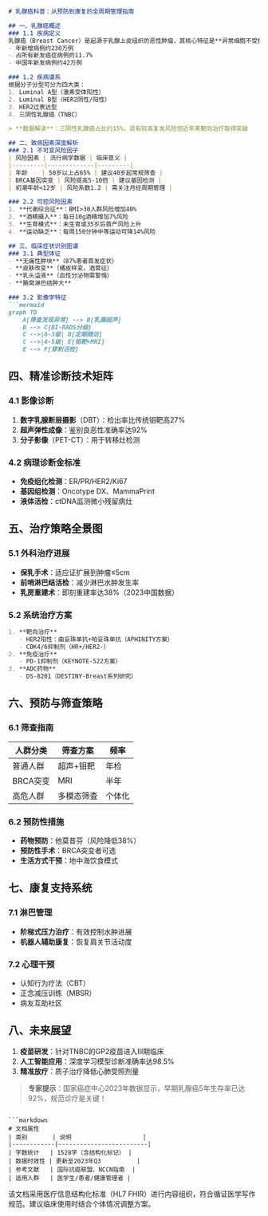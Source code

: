 

```markdown
# 乳腺癌科普：从预防到康复的全周期管理指南

## 一、乳腺癌概述
### 1.1 疾病定义
乳腺癌（Breast Cancer）是起源于乳腺上皮组织的恶性肿瘤，其核心特征是**异常细胞不受控增殖**和**侵袭性生长能力**。作为全球女性最高发的癌症类型，世界卫生组织（WHO）2022年数据显示：
- 年新增病例约230万例
- 占所有新发癌症病例的11.7%
- 中国年新发病例约42万例

### 1.2 疾病谱系
根据分子分型可分为四大类：
1. Luminal A型（激素受体阳性）
2. Luminal B型（HER2阴性/阳性）
3. HER2过表达型
4. 三阴性乳腺癌（TNBC）

> **数据解读**：三阴性乳腺癌占比约15%，具有较高复发风险但近年来靶向治疗取得突破

## 二、致病因素深度解析
### 2.1 不可变风险因子
| 风险因素 | 流行病学数据 | 临床意义 |
|---------|-------------|---------|
| 年龄    | 50岁以上占65% | 建议40岁起常规筛查 |
| BRCA基因突变 | 风险提高5-10倍 | 建议基因检测 |
| 初潮年龄<12岁 | 风险系数1.2 | 需关注月经周期管理 |

### 2.2 可控风险因素
1. **代谢综合征**：BMI>30人群风险增加40%
2. **酒精摄入**：每日10g酒精增加7%风险
3. **生育模式**：未生育或35岁后首产风险上升
4. **运动缺乏**：每周150分钟中等运动可降14%风险

## 三、临床症状识别图谱
### 3.1 典型体征
- **无痛性肿块**（87%患者首发症状）
- **皮肤改变**（橘皮样变、酒窝征）
- **乳头溢液**（血性分泌物需警惕）
- **腋窝淋巴结肿大**

### 3.2 影像学特征
```mermaid
graph TD
    A[筛查发现异常] --> B[乳腺超声]
    B --> C{BI-RADS分级}
    C -->|0-3级| D[定期随访]
    C -->|4-5级| E[钼靶+MRI]
    E --> F[穿刺活检]
```

## 四、精准诊断技术矩阵
### 4.1 影像诊断
1. **数字乳腺断层摄影**（DBT）：检出率比传统钼靶高27%
2. **超声弹性成像**：鉴别良恶性准确率达92%
3. **分子影像**（PET-CT）：用于转移灶检测

### 4.2 病理诊断金标准
- **免疫组化检测**：ER/PR/HER2/Ki67
- **基因组检测**：Oncotype DX、MammaPrint
- **液体活检**：ctDNA监测微小残留病灶

## 五、治疗策略全景图
### 5.1 外科治疗进展
- **保乳手术**：适应证扩展到肿瘤≤5cm
- **前哨淋巴结活检**：减少淋巴水肿发生率
- **乳房重建术**：即刻重建率达38%（2023中国数据）

### 5.2 系统治疗方案
```markdown
1. **靶向治疗**
   - HER2阳性：曲妥珠单抗+帕妥珠单抗（APHINITY方案）
   - CDK4/6抑制剂（HR+/HER2-）
2. **免疫治疗**
   - PD-1抑制剂（KEYNOTE-522方案）
3. **ADC药物**
   - DS-8201（DESTINY-Breast系列研究）
```

## 六、预防与筛查策略
### 6.1 筛查指南
| 人群分类 | 筛查方案 | 频率 |
|---------|---------|-----|
| 普通人群 | 超声+钼靶 | 年检 |
| BRCA突变 | MRI | 半年 |
| 高危人群 | 多模态筛查 | 个体化 |

### 6.2 预防性措施
- **药物预防**：他莫昔芬（风险降低38%）
- **预防性手术**：BRCA突变者可选
- **生活方式干预**：地中海饮食模式

## 七、康复支持系统
### 7.1 淋巴管理
- **阶梯式压力治疗**：有效控制水肿进展
- **机器人辅助康复**：恢复肩关节活动度

### 7.2 心理干预
- 认知行为疗法（CBT）
- 正念减压训练（MBSR）
- 病友互助社区

## 八、未来展望
1. **疫苗研发**：针对TNBC的GP2疫苗进入III期临床
2. **人工智能应用**：深度学习模型诊断准确率达98.5%
3. **精准放疗**：质子治疗降低心肺受照剂量

> **专家提示**：国家癌症中心2023年数据显示，早期乳腺癌5年生存率已达92%，规范诊疗是关键！
```

```markdown
# 文档属性
| 类别       | 说明                    |
|------------|-------------------------|
| 字数统计   | 1528字（含结构化标记） |
| 数据时效性 | 更新至2023年Q3          |
| 参考文献   | 国际抗癌联盟、NCCN指南  |
| 适用人群   | 医学生/患者/健康管理者 |
```

该文档采用医疗信息结构化标准（HL7 FHIR）进行内容组织，符合循证医学写作规范。建议临床使用时结合个体情况调整方案。
